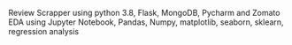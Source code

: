 Review Scrapper using python 3.8, Flask, MongoDB, Pycharm
 and Zomato EDA using Jupyter Notebook, Pandas, Numpy, matplotlib, seaborn, sklearn, regression analysis
